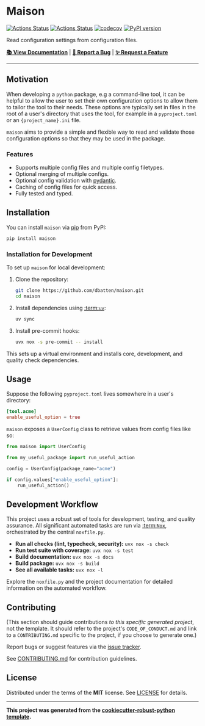 # Maison

[![Actions Status](https://github.com/dbatten5/maison/workflows/Tests/badge.svg)](https://github.com/dbatten5/maison/actions)
[![Actions Status](https://github.com/dbatten5/maison/workflows/Release/badge.svg)](https://github.com/dbatten5/maison/actions)
[![codecov](https://codecov.io/gh/dbatten5/maison/branch/main/graph/badge.svg?token=948J8ECAQT)](https://codecov.io/gh/dbatten5/maison)
[![PyPI version](https://badge.fury.io/py/maison.svg)](https://badge.fury.io/py/maison)

Read configuration settings from configuration files.

**[📚 View Documentation](https://maison.readthedocs.io/)** | **[🐛 Report a Bug](https://github.com/dbatten/maison/issues)** | **[✨ Request a Feature](https://github.com/dbatten/maison/issues)**

---

## Motivation

When developing a `python` package, e.g a command-line tool, it can be helpful
to allow the user to set their own configuration options to allow them to tailor
the tool to their needs. These options are typically set in files in the root of
a user's directory that uses the tool, for example in a `pyproject.toml` or an
`{project_name}.ini` file.

`maison` aims to provide a simple and flexible way to read and validate those
configuration options so that they may be used in the package.

### Features

- Supports multiple config files and multiple config filetypes.
- Optional merging of multiple configs.
- Optional config validation with [pydantic](https://pydantic-docs.helpmanual.io/).
- Caching of config files for quick access.
- Fully tested and typed.

## Installation

You can install `maison` via [pip](pip-documentation) from PyPI:

```bash
pip install maison
```

### Installation for Development

To set up `maison` for local development:

1.  Clone the repository:
    ```bash
    git clone https://github.com/dbatten/maison.git
    cd maison
    ```
2.  Install dependencies using [:term:`uv`](uv-documentation):
    ```bash
    uv sync
    ```
3.  Install pre-commit hooks:
    ```bash
    uvx nox -s pre-commit -- install
    ```

This sets up a virtual environment and installs core, development, and quality check dependencies.

## Usage

Suppose the following `pyproject.toml` lives somewhere in a user's directory:

```toml
[tool.acme]
enable_useful_option = true
```

`maison` exposes a `UserConfig` class to retrieve values from config files
like so:

```python
from maison import UserConfig

from my_useful_package import run_useful_action

config = UserConfig(package_name="acme")

if config.values["enable_useful_option"]:
    run_useful_action()
```

## Development Workflow

This project uses a robust set of tools for development, testing, and quality assurance. All significant automated tasks are run via [:term:`Nox`](nox-documentation), orchestrated by the central `noxfile.py`.

- **Run all checks (lint, typecheck, security):** `uvx nox -s check`
- **Run test suite with coverage:** `uvx nox -s test`
- **Build documentation:** `uvx nox -s docs`
- **Build package:** `uvx nox -s build`
- **See all available tasks:** `uvx nox -l`

Explore the `noxfile.py` and the project documentation for detailed information on the automated workflow.

## Contributing

(This section should guide contributions _to this specific generated project_, not the template. It should refer to the project's `CODE_OF_CONDUCT.md` and link to a `CONTRIBUTING.md` specific to the project, if you choose to generate one.)

Report bugs or suggest features via the [issue tracker](https://github.com/dbatten/maison/issues).

See [CONTRIBUTING.md](#) for contribution guidelines.

## License

Distributed under the terms of the **MIT** license. See [LICENSE](LICENSE) for details.

---

**This project was generated from the [cookiecutter-robust-python template][cookiecutter-robust-python].**

<!-- Reference Links -->

[cookiecutter-robust-python]: https://github.com/56kyle/cookiecutter-robust-python
[documentation]: https://maison.readthedocs.io/
